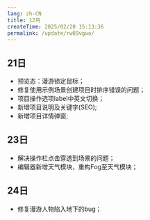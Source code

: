 ```yaml
---
lang: zh-CN
title: 12月
createTime: 2025/02/20 15:13:36
permalink: /update/rw89vgwo/
---
```


## 21日 
* 预览态：漫游锁定鼠标；
* 修复使用示例场景创建项目时排序错误的问题；
* 项目操作选项label中英文切换；
* 新增项目说明及关键字(SEO);
* 新增项目详情弹窗;

## 23日
* 解决操作栏点击穿透到场景的问题；
* 编辑器新增天气模块，重构Fog至天气模块；

## 24日
* 修复漫游人物陷入地下的bug；
